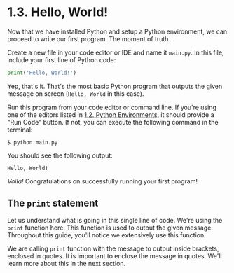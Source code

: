 # 1.3. Hello, World!
Now that we have installed Python and setup a Python environment, we can proceed to write our
first program. The moment of truth.

Create a new file in your code editor or IDE and name it `main.py`. In this file, include
your first line of Python code:

```py
print('Hello, World!')
```

Yep, that's it. That's the most basic Python program that outputs the given message
on screen (`Hello, World` in this case).

Run this program from your code editor or command line. If you're using one of the editors
listed in [1.2. Python Environments](./python-environments), it should
provide a "Run Code" button. If not, you can execute the following command in the terminal:

```
$ python main.py
```

You should see the following output:

```
Hello, World!
```

_Voilà!_ Congratulations on successfully running your first program!

## The `print` statement

Let us understand what is going in this single line of code. We're using the `print` function
here. This function is used to output the given message. Throughout this guide, you'll notice
we extensively use this function.

We are calling `print` function with the message to output inside brackets, enclosed in quotes.
It is important to enclose the message in quotes. We'll learn more about this in the next section.
